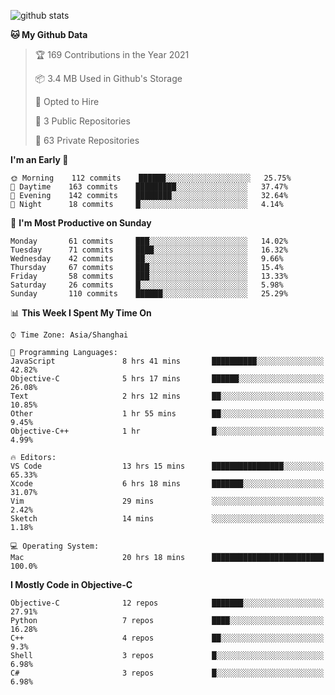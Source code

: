 
![github stats](https://github-readme-stats.vercel.app/api?username=ChesterYue&show_icons=true&count_private=true)

<!-- ![wakatime](https://github-readme-stats.vercel.app/api/wakatime?username=ChesterYue&layout=compact) -->

<!-- ![wakatime](https://github-readme-stats.vercel.app/api/top-langs/?username=ChesterYue&layout=compact) -->

<!--START_SECTION:waka-->
**🐱 My Github Data** 

> 🏆 169 Contributions in the Year 2021
 > 
> 📦 3.4 MB Used in Github's Storage 
 > 
> 💼 Opted to Hire
 > 
> 📜 3 Public Repositories 
 > 
> 🔑 63 Private Repositories  
 > 
**I'm an Early 🐤** 

```text
🌞 Morning    112 commits    ██████░░░░░░░░░░░░░░░░░░░   25.75% 
🌆 Daytime    163 commits    █████████░░░░░░░░░░░░░░░░   37.47% 
🌃 Evening    142 commits    ████████░░░░░░░░░░░░░░░░░   32.64% 
🌙 Night      18 commits     █░░░░░░░░░░░░░░░░░░░░░░░░   4.14%

```
📅 **I'm Most Productive on Sunday** 

```text
Monday       61 commits     ███░░░░░░░░░░░░░░░░░░░░░░   14.02% 
Tuesday      71 commits     ████░░░░░░░░░░░░░░░░░░░░░   16.32% 
Wednesday    42 commits     ██░░░░░░░░░░░░░░░░░░░░░░░   9.66% 
Thursday     67 commits     ███░░░░░░░░░░░░░░░░░░░░░░   15.4% 
Friday       58 commits     ███░░░░░░░░░░░░░░░░░░░░░░   13.33% 
Saturday     26 commits     █░░░░░░░░░░░░░░░░░░░░░░░░   5.98% 
Sunday       110 commits    ██████░░░░░░░░░░░░░░░░░░░   25.29%

```


📊 **This Week I Spent My Time On** 

```text
⌚︎ Time Zone: Asia/Shanghai

💬 Programming Languages: 
JavaScript               8 hrs 41 mins       ██████████░░░░░░░░░░░░░░░   42.82% 
Objective-C              5 hrs 17 mins       ██████░░░░░░░░░░░░░░░░░░░   26.08% 
Text                     2 hrs 12 mins       ██░░░░░░░░░░░░░░░░░░░░░░░   10.85% 
Other                    1 hr 55 mins        ██░░░░░░░░░░░░░░░░░░░░░░░   9.45% 
Objective-C++            1 hr                █░░░░░░░░░░░░░░░░░░░░░░░░   4.99%

🔥 Editors: 
VS Code                  13 hrs 15 mins      ████████████████░░░░░░░░░   65.33% 
Xcode                    6 hrs 18 mins       ███████░░░░░░░░░░░░░░░░░░   31.07% 
Vim                      29 mins             ░░░░░░░░░░░░░░░░░░░░░░░░░   2.42% 
Sketch                   14 mins             ░░░░░░░░░░░░░░░░░░░░░░░░░   1.18%

💻 Operating System: 
Mac                      20 hrs 18 mins      █████████████████████████   100.0%

```

**I Mostly Code in Objective-C** 

```text
Objective-C              12 repos            ███████░░░░░░░░░░░░░░░░░░   27.91% 
Python                   7 repos             ████░░░░░░░░░░░░░░░░░░░░░   16.28% 
C++                      4 repos             ██░░░░░░░░░░░░░░░░░░░░░░░   9.3% 
Shell                    3 repos             █░░░░░░░░░░░░░░░░░░░░░░░░   6.98% 
C#                       3 repos             █░░░░░░░░░░░░░░░░░░░░░░░░   6.98%

```



<!--END_SECTION:waka-->